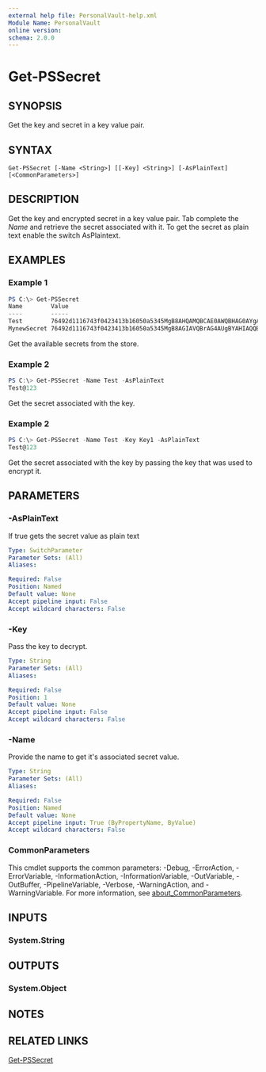 ```yaml
---
external help file: PersonalVault-help.xml
Module Name: PersonalVault
online version:
schema: 2.0.0
---
```


# Get-PSSecret

## SYNOPSIS
Get the key and secret in a key value pair.

## SYNTAX

```
Get-PSSecret [-Name <String>] [[-Key] <String>] [-AsPlainText] [<CommonParameters>]
```

## DESCRIPTION
Get the key and encrypted secret in a key value pair. Tab complete the *Name* and retrieve the secret associated with it. To get the secret as plain text enable the switch AsPlaintext.

## EXAMPLES

### Example 1
```powershell
PS C:\> Get-PSSecret
Name        Value
----        -----
Test        76492d1116743f0423413b16050a5345MgB8AHQAMQBCAE0AWQBHAG0AYgAzAGQAdwBMAEwAaAB1...
MynewSecret 76492d1116743f0423413b16050a5345MgB8AGIAVQBrAG4AUgBYAHIAQQBtAFgANQBIAEcAMwBu...
```

Get the available secrets from the store.

### Example 2
```powershell
PS C:\> Get-PSSecret -Name Test -AsPlainText
Test@123
```

Get the secret associated with the key.

### Example 2
```powershell
PS C:\> Get-PSSecret -Name Test -Key Key1 -AsPlainText
Test@123
```

Get the secret associated with the key by passing the key that was used to encrypt it.

## PARAMETERS

### -AsPlainText
If true gets the secret value as plain text

```yaml
Type: SwitchParameter
Parameter Sets: (All)
Aliases:

Required: False
Position: Named
Default value: None
Accept pipeline input: False
Accept wildcard characters: False
```

### -Key
Pass the key to decrypt.

```yaml
Type: String
Parameter Sets: (All)
Aliases:

Required: False
Position: 1
Default value: None
Accept pipeline input: False
Accept wildcard characters: False
```

### -Name
Provide the name to get it's associated secret value.

```yaml
Type: String
Parameter Sets: (All)
Aliases:

Required: False
Position: Named
Default value: None
Accept pipeline input: True (ByPropertyName, ByValue)
Accept wildcard characters: False
```

### CommonParameters
This cmdlet supports the common parameters: -Debug, -ErrorAction, -ErrorVariable, -InformationAction, -InformationVariable, -OutVariable, -OutBuffer, -PipelineVariable, -Verbose, -WarningAction, and -WarningVariable. For more information, see [about_CommonParameters](http://go.microsoft.com/fwlink/?LinkID=113216).

## INPUTS

### System.String

## OUTPUTS

### System.Object
## NOTES

## RELATED LINKS

[Get-PSSecret](https://github.com/hkarthik7/PersonalVault/blob/master/docs/Get-PSSecret.md)